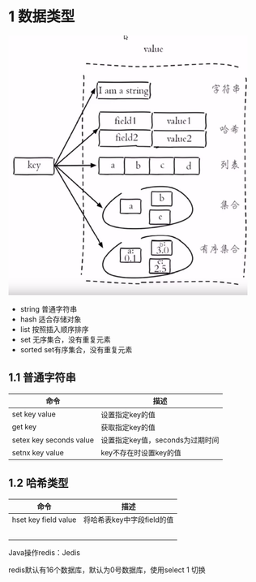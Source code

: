 # 1 数据类型

<img src="assets/Redis数据类型.png" alt="Redis数据类型" style="zoom:50%;" />

- string 普通字符串
- hash 适合存储对象
- list 按照插入顺序排序
- set 无序集合，没有重复元素
- sorted set有序集合，没有重复元素

## 1.1 普通字符串

| 命令                    | 描述                             |
| ----------------------- | -------------------------------- |
| set key value           | 设置指定key的值                  |
| get key                 | 获取指定key的值                  |
| setex key seconds value | 设置指定key值，seconds为过期时间 |
| setnx key value         | key不存在时设置key的值           |

## 1.2 哈希类型

| 命令                 | 描述                       |
| -------------------- | -------------------------- |
| hset key field value | 将哈希表key中字段field的值 |
|                      |                            |
|                      |                            |
|                      |                            |
|                      |                            |
|                      |                            |

Java操作redis：Jedis

redis默认有16个数据库，默认为0号数据库，使用select 1 切换
